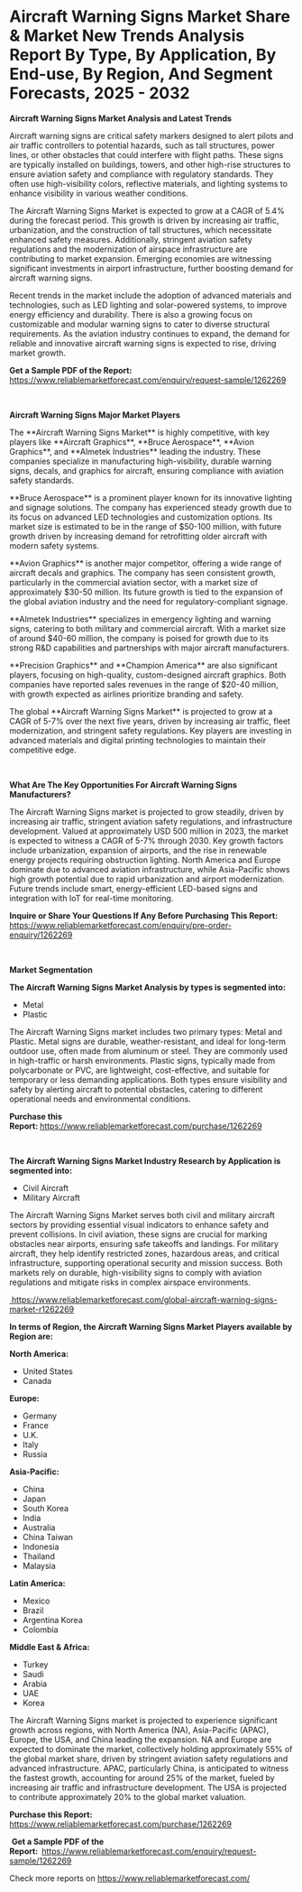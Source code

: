 <p><h1>Aircraft Warning Signs Market Share & Market New Trends Analysis Report By Type, By Application, By End-use, By Region, And Segment Forecasts, 2025 - 2032</h1></p><p><strong>Aircraft Warning Signs Market Analysis and Latest Trends</strong></p>
<p><p>Aircraft warning signs are critical safety markers designed to alert pilots and air traffic controllers to potential hazards, such as tall structures, power lines, or other obstacles that could interfere with flight paths. These signs are typically installed on buildings, towers, and other high-rise structures to ensure aviation safety and compliance with regulatory standards. They often use high-visibility colors, reflective materials, and lighting systems to enhance visibility in various weather conditions.</p><p>The Aircraft Warning Signs Market is expected to grow at a CAGR of 5.4% during the forecast period. This growth is driven by increasing air traffic, urbanization, and the construction of tall structures, which necessitate enhanced safety measures. Additionally, stringent aviation safety regulations and the modernization of airspace infrastructure are contributing to market expansion. Emerging economies are witnessing significant investments in airport infrastructure, further boosting demand for aircraft warning signs.</p><p>Recent trends in the market include the adoption of advanced materials and technologies, such as LED lighting and solar-powered systems, to improve energy efficiency and durability. There is also a growing focus on customizable and modular warning signs to cater to diverse structural requirements. As the aviation industry continues to expand, the demand for reliable and innovative aircraft warning signs is expected to rise, driving market growth.</p></p>
<p><strong>Get a Sample PDF of the Report:&nbsp;</strong> <a href="https://www.reliablemarketforecast.com/enquiry/request-sample/1262269?utm_campaign=1885&utm_medium=2&utm_source=Github&utm_content=ia&utm_term=21012025&utm_id=aircraft-warning-signs">https://www.reliablemarketforecast.com/enquiry/request-sample/1262269</a></p>
<p>&nbsp;</p>
<p><strong>Aircraft Warning Signs Major Market Players</strong></p>
<p><p>The **Aircraft Warning Signs Market** is highly competitive, with key players like **Aircraft Graphics**, **Bruce Aerospace**, **Avion Graphics**, and **Almetek Industries** leading the industry. These companies specialize in manufacturing high-visibility, durable warning signs, decals, and graphics for aircraft, ensuring compliance with aviation safety standards.</p><p>**Bruce Aerospace** is a prominent player known for its innovative lighting and signage solutions. The company has experienced steady growth due to its focus on advanced LED technologies and customization options. Its market size is estimated to be in the range of $50-100 million, with future growth driven by increasing demand for retrofitting older aircraft with modern safety systems.</p><p>**Avion Graphics** is another major competitor, offering a wide range of aircraft decals and graphics. The company has seen consistent growth, particularly in the commercial aviation sector, with a market size of approximately $30-50 million. Its future growth is tied to the expansion of the global aviation industry and the need for regulatory-compliant signage.</p><p>**Almetek Industries** specializes in emergency lighting and warning signs, catering to both military and commercial aircraft. With a market size of around $40-60 million, the company is poised for growth due to its strong R&D capabilities and partnerships with major aircraft manufacturers.</p><p>**Precision Graphics** and **Champion America** are also significant players, focusing on high-quality, custom-designed aircraft graphics. Both companies have reported sales revenues in the range of $20-40 million, with growth expected as airlines prioritize branding and safety.</p><p>The global **Aircraft Warning Signs Market** is projected to grow at a CAGR of 5-7% over the next five years, driven by increasing air traffic, fleet modernization, and stringent safety regulations. Key players are investing in advanced materials and digital printing technologies to maintain their competitive edge.</p></p>
<p>&nbsp;</p>
<p><strong>What Are The Key Opportunities For Aircraft Warning Signs Manufacturers?</strong></p>
<p><p>The Aircraft Warning Signs market is projected to grow steadily, driven by increasing air traffic, stringent aviation safety regulations, and infrastructure development. Valued at approximately USD 500 million in 2023, the market is expected to witness a CAGR of 5-7% through 2030. Key growth factors include urbanization, expansion of airports, and the rise in renewable energy projects requiring obstruction lighting. North America and Europe dominate due to advanced aviation infrastructure, while Asia-Pacific shows high growth potential due to rapid urbanization and airport modernization. Future trends include smart, energy-efficient LED-based signs and integration with IoT for real-time monitoring.</p></p>
<p><strong>Inquire or Share Your Questions If Any Before Purchasing This Report:</strong> <a href="https://www.reliablemarketforecast.com/enquiry/pre-order-enquiry/1262269?utm_campaign=1885&utm_medium=2&utm_source=Github&utm_content=ia&utm_term=21012025&utm_id=aircraft-warning-signs">https://www.reliablemarketforecast.com/enquiry/pre-order-enquiry/1262269</a></p>
<p>&nbsp;</p>
<p><strong>Market Segmentation</strong></p>
<p><strong>The Aircraft Warning Signs Market Analysis by types is segmented into:</strong></p>
<p><ul><li>Metal</li><li>Plastic</li></ul></p>
<p><p>The Aircraft Warning Signs market includes two primary types: Metal and Plastic. Metal signs are durable, weather-resistant, and ideal for long-term outdoor use, often made from aluminum or steel. They are commonly used in high-traffic or harsh environments. Plastic signs, typically made from polycarbonate or PVC, are lightweight, cost-effective, and suitable for temporary or less demanding applications. Both types ensure visibility and safety by alerting aircraft to potential obstacles, catering to different operational needs and environmental conditions.</p></p>
<p><strong>Purchase this Report:&nbsp;</strong><a href="https://www.reliablemarketforecast.com/purchase/1262269?utm_campaign=1885&utm_medium=2&utm_source=Github&utm_content=ia&utm_term=21012025&utm_id=aircraft-warning-signs">https://www.reliablemarketforecast.com/purchase/1262269</a></p>
<p>&nbsp;</p>
<p><strong>The Aircraft Warning Signs Market Industry Research by Application is segmented into:</strong></p>
<p><ul><li>Civil Aircraft</li><li>Military Aircraft</li></ul></p>
<p><p>The Aircraft Warning Signs Market serves both civil and military aircraft sectors by providing essential visual indicators to enhance safety and prevent collisions. In civil aviation, these signs are crucial for marking obstacles near airports, ensuring safe takeoffs and landings. For military aircraft, they help identify restricted zones, hazardous areas, and critical infrastructure, supporting operational security and mission success. Both markets rely on durable, high-visibility signs to comply with aviation regulations and mitigate risks in complex airspace environments.</p></p>
<p><a href="https://www.reliablemarketforecast.com/global-aircraft-warning-signs-market-r1262269?utm_campaign=1885&utm_medium=2&utm_source=Github&utm_content=ia&utm_term=21012025&utm_id=aircraft-warning-signs">&nbsp;https://www.reliablemarketforecast.com/global-aircraft-warning-signs-market-r1262269</a></p>
<p><strong>In terms of Region, the Aircraft Warning Signs Market Players available by Region are:</strong></p>
<p>
    <p> <strong> North America: </strong>
        <ul>
            <li>United States</li>
            <li>Canada</li>
        </ul>
        </p> 
    <p> <strong> Europe: </strong>
        <ul>
            <li>Germany</li>
            <li>France</li>
            <li>U.K.</li>
            <li>Italy</li>
            <li>Russia</li>
        </ul>
        </p> 
    <p> <strong> Asia-Pacific: </strong>
        <ul>
            <li>China</li>
            <li>Japan</li>
            <li>South Korea</li>
            <li>India</li>
            <li>Australia</li>
            <li>China Taiwan</li>
            <li>Indonesia</li>
            <li>Thailand</li>
            <li>Malaysia</li>
        </ul>
        </p> 
    <p> <strong> Latin America: </strong>
        <ul>
            <li>Mexico</li>
            <li>Brazil</li>
            <li>Argentina Korea</li>
            <li>Colombia</li>
        </ul>
        </p> 
    <p> <strong> Middle East & Africa: </strong>
        <ul>
            <li>Turkey</li>
            <li>Saudi</li>
            <li>Arabia</li>
            <li>UAE</li>
            <li>Korea</li>
        </ul>
    </p>
    </p>
<p><p>The Aircraft Warning Signs market is projected to experience significant growth across regions, with North America (NA), Asia-Pacific (APAC), Europe, the USA, and China leading the expansion. NA and Europe are expected to dominate the market, collectively holding approximately 55% of the global market share, driven by stringent aviation safety regulations and advanced infrastructure. APAC, particularly China, is anticipated to witness the fastest growth, accounting for around 25% of the market, fueled by increasing air traffic and infrastructure development. The USA is projected to contribute approximately 20% to the global market valuation.</p></p>
<p><strong>Purchase this Report: </strong><a href="https://www.reliablemarketforecast.com/purchase/1262269?utm_campaign=1885&utm_medium=2&utm_source=Github&utm_content=ia&utm_term=21012025&utm_id=aircraft-warning-signs">https://www.reliablemarketforecast.com/purchase/1262269</a></p>
<p>&nbsp;<strong>Get a Sample PDF of the Report:&nbsp;&nbsp;</strong><a href="https://www.reliablemarketforecast.com/enquiry/request-sample/1262269?utm_campaign=1885&utm_medium=2&utm_source=Github&utm_content=ia&utm_term=21012025&utm_id=aircraft-warning-signs">https://www.reliablemarketforecast.com/enquiry/request-sample/1262269</a></p>
<p><strong></strong></p>
<p>Check more reports on <a href="https://www.reliablemarketforecast.com/?utm_campaign=1885&utm_medium=2&utm_source=Github&utm_content=ia&utm_term=21012025&utm_id=aircraft-warning-signs">https://www.reliablemarketforecast.com/</a></p>
